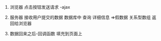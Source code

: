 1. 浏览器
  点击按钮发送请求 -ajax 
    
2. 服务器 
  接收用户提交的数据
  数据库中 查询 详细信息 =>假数据
    关系型数组
  返回给浏览器

3. 数据回来之后-回调函数
      填充到页面上
